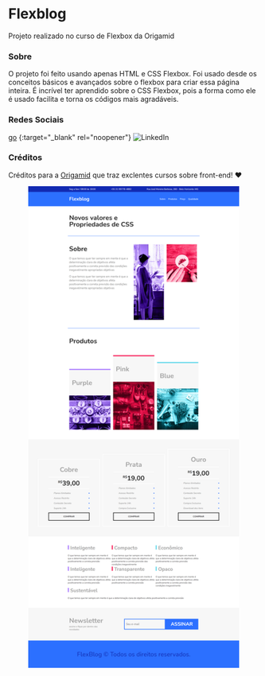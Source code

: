 # Flexblog
Projeto realizado no curso de Flexbox da Origamid

### Sobre

O projeto foi feito usando apenas HTML e CSS Flexbox. Foi usado desde os conceitos básicos e avançados sobre o flexbox para criar essa página inteira. É incrível ter aprendido sobre o CSS Flexbox, pois a forma como ele é usado facilita e torna os códigos mais agradáveis.

### Redes Sociais
[go]("https://www.linkedin.com/in/leonardo-kattah-55059a20/") {:target="_blank" rel="noopener"} <img src="https://img.shields.io/badge/LinkedIn--_.svg?style=social&logo=linkedin" alt="LinkedIn"></a>

### Créditos
Créditos para a [Origamid](https://www.origamid.com/cursos/) que traz exclentes cursos sobre front-end! ❤

<figure>
<img src = "https://github.com/leokattah/FlexBlog/blob/main/img/FlexBlog_finished.png" alt="imagem da projeto acabado">
